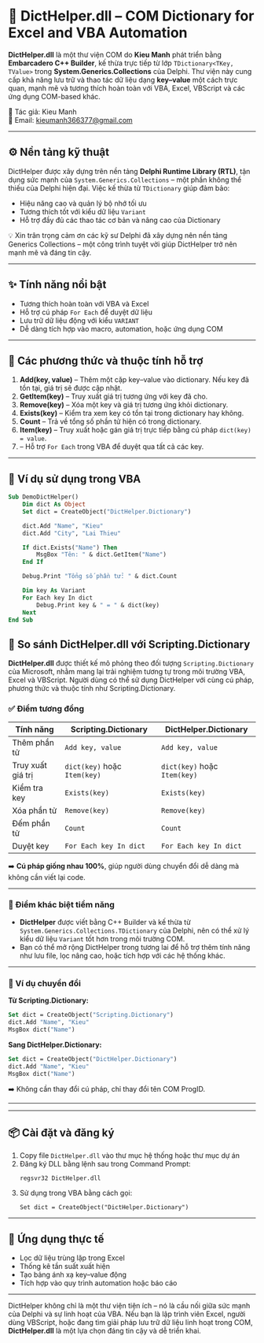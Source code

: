# 📘 DictHelper.dll – COM Dictionary for Excel and VBA Automation

**DictHelper.dll** là một thư viện COM do **Kieu Manh** phát triển bằng **Embarcadero C++ Builder**, kế thừa trực tiếp từ lớp `TDictionary<TKey, TValue>` trong **System.Generics.Collections** của Delphi. Thư viện này cung cấp khả năng lưu trữ và thao tác dữ liệu dạng **key–value** một cách trực quan, mạnh mẽ và tương thích hoàn toàn với VBA, Excel, VBScript và các ứng dụng COM-based khác.

📧 Tác giả: Kieu Manh  
📮 Email: kieumanh366377@gmail.com

---

## ⚙️ Nền tảng kỹ thuật

DictHelper được xây dựng trên nền tảng **Delphi Runtime Library (RTL)**, tận dụng sức mạnh của `System.Generics.Collections` – một phần không thể thiếu của Delphi hiện đại. Việc kế thừa từ `TDictionary` giúp đảm bảo:

- Hiệu năng cao và quản lý bộ nhớ tối ưu  
- Tương thích tốt với kiểu dữ liệu `Variant`  
- Hỗ trợ đầy đủ các thao tác cơ bản và nâng cao của Dictionary  

💡 Xin trân trọng cảm ơn các kỹ sư Delphi đã xây dựng nên nền tảng Generics Collections – một công trình tuyệt vời giúp DictHelper trở nên mạnh mẽ và đáng tin cậy.

---

## ✨ Tính năng nổi bật

- Tương thích hoàn toàn với VBA và Excel  
- Hỗ trợ cú pháp `For Each` để duyệt dữ liệu  
- Lưu trữ dữ liệu động với kiểu `VARIANT`  
- Dễ dàng tích hợp vào macro, automation, hoặc ứng dụng COM  

---

## 🔧 Các phương thức và thuộc tính hỗ trợ

1. **Add(key, value)** – Thêm một cặp key–value vào dictionary. Nếu key đã tồn tại, giá trị sẽ được cập nhật.  
2. **GetItem(key)** – Truy xuất giá trị tương ứng với key đã cho.  
3. **Remove(key)** – Xóa một key và giá trị tương ứng khỏi dictionary.  
4. **Exists(key)** – Kiểm tra xem key có tồn tại trong dictionary hay không.  
5. **Count** – Trả về tổng số phần tử hiện có trong dictionary.  
6. **Item(key)** – Truy xuất hoặc gán giá trị trực tiếp bằng cú pháp `dict(key) = value`.  
7.  – Hỗ trợ `For Each` trong VBA để duyệt qua tất cả các key.  

---

## 🧪 Ví dụ sử dụng trong VBA

```vb
Sub DemoDictHelper()
    Dim dict As Object
    Set dict = CreateObject("DictHelper.Dictionary")

    dict.Add "Name", "Kieu"
    dict.Add "City", "Lai Thieu"

    If dict.Exists("Name") Then
        MsgBox "Tên: " & dict.GetItem("Name")
    End If

    Debug.Print "Tổng số phần tử: " & dict.Count

    Dim key As Variant
    For Each key In dict
        Debug.Print key & " = " & dict(key)
    Next
End Sub
```
## 🔄 So sánh DictHelper.dll với Scripting.Dictionary

**DictHelper.dll** được thiết kế mô phỏng theo đối tượng `Scripting.Dictionary` của Microsoft, nhằm mang lại trải nghiệm tương tự trong môi trường VBA, Excel và VBScript. Người dùng có thể sử dụng DictHelper với cùng cú pháp, phương thức và thuộc tính như Scripting.Dictionary.

### ✅ Điểm tương đồng

| Tính năng | Scripting.Dictionary | DictHelper.Dictionary |
|----------|----------------------|------------------------|
| Thêm phần tử | `Add key, value` | `Add key, value` |
| Truy xuất giá trị | `dict(key)` hoặc `Item(key)` | `dict(key)` hoặc `Item(key)` |
| Kiểm tra key | `Exists(key)` | `Exists(key)` |
| Xóa phần tử | `Remove(key)` | `Remove(key)` |
| Đếm phần tử | `Count` | `Count` |
| Duyệt key | `For Each key In dict` | `For Each key In dict` |

➡️ **Cú pháp giống nhau 100%**, giúp người dùng chuyển đổi dễ dàng mà không cần viết lại code.

---

### 📌 Điểm khác biệt tiềm năng

- **DictHelper** được viết bằng C++ Builder và kế thừa từ `System.Generics.Collections.TDictionary` của Delphi, nên có thể xử lý kiểu dữ liệu `Variant` tốt hơn trong môi trường COM.
- Bạn có thể mở rộng DictHelper trong tương lai để hỗ trợ thêm tính năng như lưu file, lọc nâng cao, hoặc tích hợp với các hệ thống khác.

---

### 🧪 Ví dụ chuyển đổi

**Từ Scripting.Dictionary:**

```vb
Set dict = CreateObject("Scripting.Dictionary")
dict.Add "Name", "Kieu"
MsgBox dict("Name")
```

**Sang DictHelper.Dictionary:**

```vb
Set dict = CreateObject("DictHelper.Dictionary")
dict.Add "Name", "Kieu"
MsgBox dict("Name")
```

➡️ Không cần thay đổi cú pháp, chỉ thay đổi tên COM ProgID.

---

---

## 📦 Cài đặt và đăng ký

1. Copy file `DictHelper.dll` vào thư mục hệ thống hoặc thư mục dự án  
2. Đăng ký DLL bằng lệnh sau trong Command Prompt:
   ```
   regsvr32 DictHelper.dll
   ```
3. Sử dụng trong VBA bằng cách gọi:
   ```
   Set dict = CreateObject("DictHelper.Dictionary")
   ```

---

## 🎯 Ứng dụng thực tế

- Lọc dữ liệu trùng lặp trong Excel  
- Thống kê tần suất xuất hiện  
- Tạo bảng ánh xạ key–value động  
- Tích hợp vào quy trình automation hoặc báo cáo  

---

DictHelper không chỉ là một thư viện tiện ích – nó là cầu nối giữa sức mạnh của Delphi và sự linh hoạt của VBA. Nếu bạn là lập trình viên Excel, người dùng VBScript, hoặc đang tìm giải pháp lưu trữ dữ liệu linh hoạt trong COM, **DictHelper.dll** là một lựa chọn đáng tin cậy và dễ triển khai.
